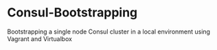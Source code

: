 # Consul-Bootstrapping
Bootstrapping a single node Consul cluster in a local environment using Vagrant and Virtualbox
